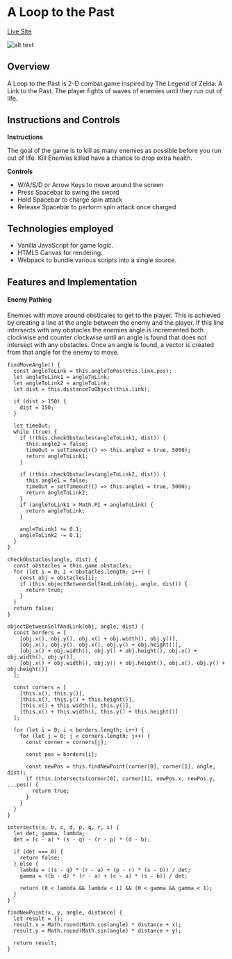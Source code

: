 # A Loop to the Past

[Live Site](http://www.jeffdeliso.com/a_loop_to_the_past/)

![alt text](https://s3.amazonaws.com/discors-dev/loop.jpg)

## Overview

A Loop to the Past is 2-D combat game inspired by The Legend of Zelda: A Link to the Past.  The player fights of waves of enemies until they run out of life.

## Instructions and Controls

**Instructions**

The goal of the game is to kill as many enemies as possible before you run out of life. Kill Enemies killed have a chance to drop extra health.

**Controls**
* W/A/S/D or Arrow Keys to move around the screen
* Press Spacebar to swing the sword
* Hold Spacebar to charge spin attack
* Release Spacebar to perform spin attack once charged

## Technologies employed

* Vanilla JavaScript for game logic.
* HTML5 Canvas for rendering.
* Webpack to bundle various scripts into a single source.

## Features and Implementation

#### Enemy Pathing

Enemies with move around obsticales to get to the player. This is achieved by creating a line at the angle between the enemy and the player.  If this line intersects with any obstacles the enemies angle is incremented both clockwise and counter clockwise until an angle is found that does not intersect with any obstacles.  Once an angle is found, a vector is created from that angle for the enemy to move.

```javascipt
findMoveAngle() {
  const angleToLink = this.angleToPos(this.link.pos);
  let angleToLink1 = angleToLink;
  let angleToLink2 = angleToLink;
  let dist = this.distanceToObject(this.link);

  if (dist > 150) {
    dist = 150;
  }

  let timeOut;
  while (true) {
    if (!this.checkObstacles(angleToLink1, dist)) {
      this.angle2 = false;
      timeOut = setTimeout(() => this.angle2 = true, 5000);
      return angleToLink1;
    }
    
    if (!this.checkObstacles(angleToLink2, dist)) {
      this.angle1 = false;
      timeOut = setTimeout(() => this.angle1 = true, 5000);
      return angleToLink2;
    }
    if (angleToLink1 > Math.PI + angleToLink) {
      return angleToLink;
    }

    angleToLink1 += 0.1;
    angleToLink2 -= 0.1;
  }
}

checkObstacles(angle, dist) {
  const obstacles = this.game.obstacles;
  for (let i = 0; i < obstacles.length; i++) {
    const obj = obstacles[i];
    if (this.objectBetweenSelfAndLink(obj, angle, dist)) {
      return true;
    }
  }
  return false;
}

objectBetweenSelfAndLink(obj, angle, dist) {
  const borders = [
    [obj.x(), obj.y(), obj.x() + obj.width(), obj.y()],
    [obj.x(), obj.y(), obj.x(), obj.y() + obj.height()],
    [obj.x() + obj.width(), obj.y() + obj.height(), obj.x() + obj.width(), obj.y()],
    [obj.x() + obj.width(), obj.y() + obj.height(), obj.x(), obj.y() + obj.height()]
  ];

  const corners = [
    [this.x(), this.y()],
    [this.x(), this.y() + this.height()],
    [this.x() + this.width(), this.y()],
    [this.x() + this.width(), this.y() + this.height()]
  ];

  for (let i = 0; i < borders.length; i++) {
    for (let j = 0; j < corners.length; j++) {
      const corner = corners[j];

      const pos = borders[i];

      const newPos = this.findNewPoint(corner[0], corner[1], angle, dist);
      if (this.intersects(corner[0], corner[1], newPos.x, newPos.y, ...pos)) {
        return true;
      }
    }
  }
}

intersects(a, b, c, d, p, q, r, s) {
  let det, gamma, lambda;
  det = (c - a) * (s - q) - (r - p) * (d - b);

  if (det === 0) {
    return false;
  } else {
    lambda = ((s - q) * (r - a) + (p - r) * (s - b)) / det;
    gamma = ((b - d) * (r - a) + (c - a) * (s - b)) / det;

    return (0 < lambda && lambda < 1) && (0 < gamma && gamma < 1);
  }
}

findNewPoint(x, y, angle, distance) {
  let result = {};
  result.x = Math.round(Math.cos(angle) * distance + x);
  result.y = Math.round(Math.sin(angle) * distance + y);

  return result;
}
```
